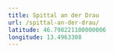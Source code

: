 ```yaml
---
title: Spittal an der Drau
url: /spittal-an-der-drau/
latitude: 46.798221100000006
longitude: 13.4963308
---
```

